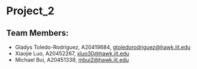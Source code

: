 # Project_2

## Team Members:
- Gladys Toledo-Rodriguez, A20419684, gtoledorodriguez@hawk.iit.edu
- Xiaojie Luo, A20452267, xluo30@hawk.iit.edu
- Michael Bui, A20451338, mbui2@hawk.iit.edu
